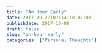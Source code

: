 ```yaml
---
title: "An Hour Early"
date: 2017-09-22T07:14:18-07:00
publishdate: 2017-10-08
draft: false
slug: "an-hour-early"
categories: ["Personal Thoughts"]
---
```


